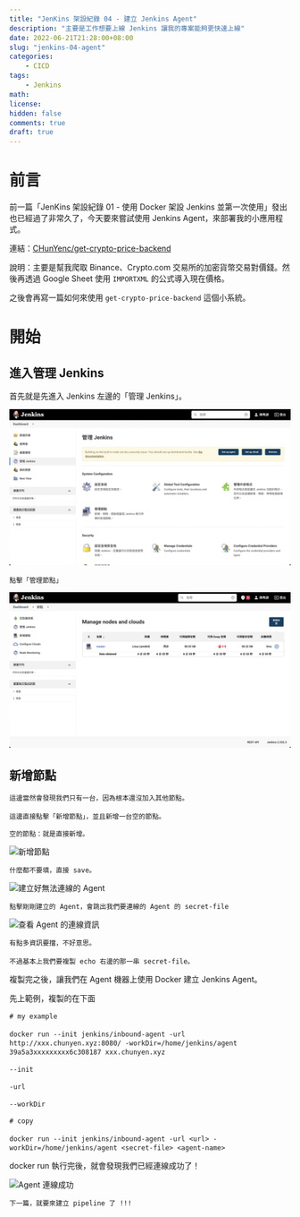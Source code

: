 ```yaml
---
title: "JenKins 架設紀錄 04 - 建立 Jenkins Agent"
description: "主要是工作想要上線 Jenkins 讓我的專案能夠更快速上線"
date: 2022-06-21T21:28:00+08:00
slug: "jenkins-04-agent"
categories:
    - CICD
tags:
    - Jenkins
math: 
license: 
hidden: false
comments: true
draft: true
---
```


# 前言

前一篇「JenKins 架設紀錄 01 - 使用 Docker 架設 Jenkins 並第一次使用」發出也已經過了非常久了，今天要來嘗試使用 Jenkins Agent，來部署我的小應用程式。

連結：[CHunYenc/get-crypto-price-backend](https://github.com/CHunYenc/get-crypto-price-backend)

說明：主要是幫我爬取 Binance、Crypto.com 交易所的加密貨幣交易對價錢。然後再透過 Google Sheet 使用 ```IMPORTXML``` 的公式導入現在價格。

之後會再寫一篇如何來使用 ```get-crypto-price-backend``` 這個小系統。

# 開始

## 進入管理 Jenkins

首先就是先進入 Jenkins 左邊的「管理 Jenkins」。

![管理 Jenkins](/images/20220621/01-Configuration.png)

```
點擊「管理節點」
```

![管理節點](/images/20220621/02-nodes.png)

## 新增節點

```
這邊當然會發現我們只有一台，因為根本還沒加入其他節點。

這邊直接點擊「新增節點」，並且新增一台空的節點。
```

```空的節點：就是直接新增。```

![新增節點](/images/20220621/03-new-agent.png)

```
什麼都不要填，直接 save。
```

![建立好無法連線的 Agent](/images/20220621/04-created-agent.png)

```
點擊剛剛建立的 Agent，會跳出我們要連線的 Agent 的 secret-file
```

![查看 Agent 的連線資訊](/images/20220621/05-agent-information.png)

```
有點多資訊要擋，不好意思。

不過基本上我們要複製 echo 右邊的那一串 secret-file。
```

複製完之後，讓我們在 Agent 機器上使用 Docker 建立 Jenkins Agent。

先上範例，複製的在下面

```
# my example

docker run --init jenkins/inbound-agent -url http://xxx.chunyen.xyz:8080/ -workDir=/home/jenkins/agent 39a5a3xxxxxxxxx6c308187 xxx.chunyen.xyz
```

```--init```

```-url```

```--workDir```

```
# copy

docker run --init jenkins/inbound-agent -url <url> -workDir=/home/jenkins/agent <secret-file> <agent-name>
```

docker run 執行完後，就會發現我們已經連線成功了！

![Agent 連線成功](/images/20220621/06-agent-ok.png)

```
下一篇，就要來建立 pipeline 了 !!!
```

